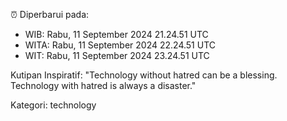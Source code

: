 ⏰ Diperbarui pada:
- WIB: Rabu, 11 September 2024 21.24.51 UTC
- WITA: Rabu, 11 September 2024 22.24.51 UTC
- WIT: Rabu, 11 September 2024 23.24.51 UTC

Kutipan Inspiratif:
"Technology without hatred can be a blessing. Technology with hatred is always a disaster."


Kategori: technology

